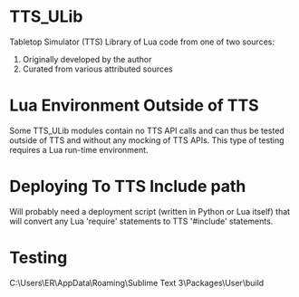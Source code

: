 # TTS_ULib

Tabletop Simulator (TTS) Library of Lua code from one of two sources:

1. Originally developed by the author
2. Curated from various attributed sources

# Lua Environment Outside of TTS
Some TTS_ULib modules contain no TTS API calls and can thus be tested outside of TTS and without any mocking of TTS APIs. This type of testing requires a Lua run-time environment.

# Deploying To TTS Include path
Will probably need a deployment script (written in Python or Lua itself) that will convert any Lua 'require' statements to TTS '#include' statements.

# Testing

C:\Users\ER\AppData\Roaming\Sublime Text 3\Packages\User\build

